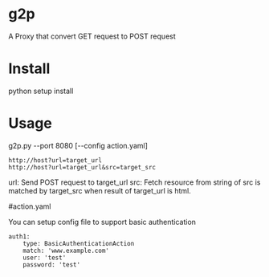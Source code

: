 # g2p
A Proxy that convert GET request to POST request

# Install
python setup install

# Usage
g2p.py --port 8080 [--config action.yaml]

```
http://host?url=target_url
http://host?url=target_url&src=target_src
```

url: Send POST request to target_url
src: Fetch resource from string of src is matched by target_src when result of target_url is html.

#action.yaml

You can setup config file to support basic authentication

```
auth1:
    type: BasicAuthenticationAction
    match: 'www.example.com'
    user: 'test'
    password: 'test'
```
